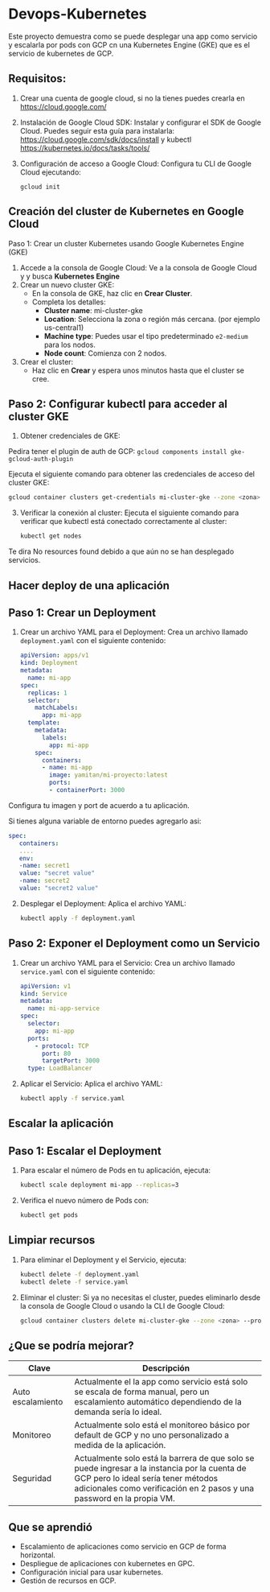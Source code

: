 # Devops-Kubernetes

Este proyecto demuestra como se puede desplegar una app como servicio y escalarla por pods con GCP cn una Kubernetes Engine (GKE) que es el servicio de kubernetes de GCP.

Requisitos:
-----------
1. Crear una cuenta de google cloud, si no la tienes puedes crearla en https://cloud.google.com/
2. Instalación de Google Cloud SDK: Instalar y configurar el SDK de Google Cloud. Puedes seguir esta guía para instalarla: https://cloud.google.com/sdk/docs/install y kubectl https://kubernetes.io/docs/tasks/tools/
3. Configuración de acceso a Google Cloud: Configura tu CLI de Google Cloud ejecutando:

   ```gcloud init```

Creación del cluster de Kubernetes en Google Cloud
------------
Paso 1: Crear un cluster Kubernetes usando Google Kubernetes Engine (GKE)
1. Accede a la consola de Google Cloud:
Ve a la consola de Google Cloud y y busca **Kubernetes Engine**
2. Crear un nuevo cluster GKE:
   - En la consola de GKE, haz clic en **Crear Cluster**.
   - Completa los detalles:
     - **Cluster name**: mi-cluster-gke
     - **Location**: Selecciona la zona o región más cercana. (por ejemplo us-central1)
     - **Machine type**: Puedes usar el tipo predeterminado `e2-medium` para los nodos.
     - **Node count**: Comienza con 2 nodos.
3. Crear el cluster:
   - Haz clic en **Crear** y espera unos minutos hasta que el cluster se cree.

Paso 2: Configurar kubectl para acceder al cluster GKE
-------------
1. Obtener credenciales de GKE:

Pedira tener el plugin de auth de GCP: ```gcloud components install gke-gcloud-auth-plugin```
   
   Ejecuta el siguiente comando para obtener las credenciales de acceso del cluster GKE:
   ```bash
   gcloud container clusters get-credentials mi-cluster-gke --zone <zona> --project <tu-proyecto>
   ```

3. Verificar la conexión al cluster:
   Ejecuta el siguiente comando para verificar que kubectl está conectado correctamente al cluster:
   ```bash
   kubectl get nodes
   ```
Te dira No resources found debido a que aún no se han desplegado servicios.

Hacer deploy de una aplicación
------------
Paso 1: Crear un Deployment
------------
1. Crear un archivo YAML para el Deployment:
   Crea un archivo llamado `deployment.yaml` con el siguiente contenido:
   ```yaml
   apiVersion: apps/v1
   kind: Deployment
   metadata:
     name: mi-app
   spec:
     replicas: 1
     selector:
       matchLabels:
         app: mi-app
     template:
       metadata:
         labels:
           app: mi-app
       spec:
         containers:
         - name: mi-app
           image: yamitan/mi-proyecto:latest
           ports:
           - containerPort: 3000
   ```
Configura tu imagen y port de acuerdo a tu aplicación.
   
Si tienes alguna variable de entorno puedes agregarlo asi:
   ```yaml
   spec:
      containers:
      ....
      env:
      -name: secret1
      value: "secret value"
      -name: secret2
      value: "secret2 value"
   ```
2. Desplegar el Deployment:
   Aplica el archivo YAML:
   ```bash
   kubectl apply -f deployment.yaml
   ```

Paso 2: Exponer el Deployment como un Servicio
--------------
1. Crear un archivo YAML para el Servicio:
   Crea un archivo llamado `service.yaml` con el siguiente contenido:
   ```yaml
   apiVersion: v1
   kind: Service
   metadata:
     name: mi-app-service
   spec:
     selector:
       app: mi-app
     ports:
       - protocol: TCP
         port: 80
         targetPort: 3000
     type: LoadBalancer
   ```

2. Aplicar el Servicio:
   Aplica el archivo YAML:
   ```bash
   kubectl apply -f service.yaml
   ```

Escalar la aplicación
-------------
Paso 1: Escalar el Deployment
-------------
1. Para escalar el número de Pods en tu aplicación, ejecuta:
   ```bash
   kubectl scale deployment mi-app --replicas=3
   ```

2. Verifica el nuevo número de Pods con:
   ```bash
   kubectl get pods
   ```

Limpiar recursos
--------------
1. Para eliminar el Deployment y el Servicio, ejecuta:
   ```bash
   kubectl delete -f deployment.yaml
   kubectl delete -f service.yaml
   ```

2. Eliminar el cluster:
   Si ya no necesitas el cluster, puedes eliminarlo desde la consola de Google Cloud o usando la CLI de Google Cloud:
   ```bash
   gcloud container clusters delete mi-cluster-gke --zone <zona> --project <tu-proyecto>
   ```
¿Que se podría mejorar?
-------------
| Clave | Descripción |
| --- | --- |
| Auto escalamiento | Actualmente el la app como servicio está solo se escala de forma manual, pero un escalamiento automático dependiendo de la demanda sería lo ideal. |
| Monitoreo | Actualmente solo está el monitoreo básico por default de GCP y no uno personalizado a medida de la aplicación. |
| Seguridad | Actualmente solo está la barrera de que solo se puede ingresar a la instancia por la cuenta de GCP pero lo ideal sería tener métodos adicionales como verificación en 2 pasos y una password en la propia VM. |

Que se aprendió
---------------
- Escalamiento de aplicaciones como servicio en GCP de forma horizontal.
- Despliegue de aplicaciones con kubernetes en GPC.
- Configuración inicial para usar kubernetes.
- Gestión de recursos en GCP.
